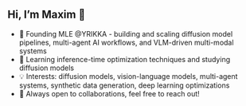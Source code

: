 ## Hi, I’m Maxim 👋

- 🔭 Founding MLE @YRIKKA - building and scaling diffusion model pipelines, multi-agent AI workflows, and VLM-driven multi-modal systems  
- 🌱 Learning inference-time optimization techniques and studying diffusion models
- 💡 Interests: diffusion models, vision-language models, multi-agent systems, synthetic data generation, deep learning optimizations
- 🤔 Always open to collaborations, feel free to reach out!
